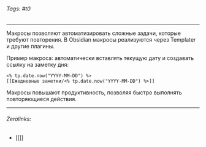 ###### Tags:  #t0
___
Макросы позволяют автоматизировать сложные задачи, которые требуют повторения. В Obsidian макросы реализуются через Templater и другие плагины.

Пример макроса: автоматически вставлять текущую дату и создавать ссылку на заметку дня:

```
<% tp.date.now("YYYY-MM-DD") %>  
[[Ежедневные заметки/<% tp.date.now("YYYY-MM-DD") %>]]  
```

Макросы повышают продуктивность, позволяя быстро выполнять повторяющиеся действия.
___
###### Zerolinks: 
- [[]]